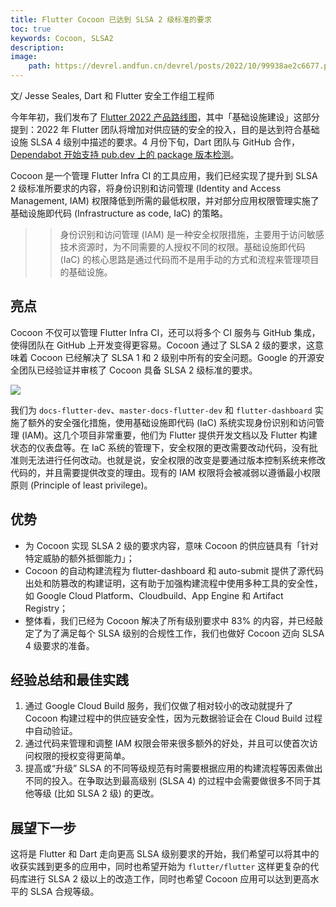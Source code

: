 ```yaml
---
title: Flutter Cocoon 已达到 SLSA 2 级标准的要求
toc: true
keywords: Cocoon, SLSA2
description: 
image:
    path: https://devrel.andfun.cn/devrel/posts/2022/10/99938ae2c6677.png
---
```


文/ Jesse Seales, Dart 和 Flutter 安全工作组工程师

今年年初，我们发布了 [Flutter 2022 产品路线图](https://flutter.cn/posts/flutter-2022-roadmap)，其中「基础设施建设」这部分提到：2022 年 Flutter 团队将增加对供应链的安全的投入，目的是达到符合基础设施 SLSA 4 级别中描述的要求。4 月份下旬，Dart 团队与 GitHub 合作，[Dependabot 开始支持 pub.dev 上的 package 版本检测](https://flutter.cn/posts/pub-beta-support-for-dependabot-version-updates)。

Cocoon 是一个管理 Flutter Infra CI 的工具应用，我们已经实现了提升到 SLSA 2 级标准所要求的内容，将身份识别和访问管理 (Identity and Access Management, IAM) 权限降低到所需的最低权限，并对部分应用权限管理实施了基础设施即代码 (Infrastructure as code, IaC) 的策略。

>> 身份识别和访问管理 (IAM) 是一种安全权限措施，主要用于访问敏感技术资源时，为不同需要的人授权不同的权限。基础设施即代码 (IaC) 的核心思路是通过代码而不是用手动的方式和流程来管理项目的基础设施。

## 亮点

Cocoon 不仅可以管理 Flutter Infra CI，还可以将多个 CI 服务与 GitHub 集成，使得团队在 GitHub 上开发变得更容易。Cocoon 通过了 SLSA 2 级的要求，这意味着 Cocoon 已经解决了 SLSA 1 和 2 级别中所有的安全问题。Google 的开源安全团队已经验证并审核了 Cocoon 具备 SLSA 2 级标准的要求。

![](https://devrel.andfun.cn/devrel/posts/2022/10/99938ae2c6677.png)

我们为 `docs-flutter-dev`、`master-docs-flutter-dev` 和 `flutter-dashboard` 实施了额外的安全强化措施，使用基础设施即代码 (IaC) 系统实现身份识别和访问管理 (IAM)。这几个项目非常重要，他们为 Flutter 提供开发文档以及 Flutter 构建状态的仪表盘等。在 IaC 系统的管理下，安全权限的更改需要改动代码，没有批准则无法进行任何改动。也就是说，安全权限的改变是要通过版本控制系统来修改代码的，并且需要提供改变的理由。现有的 IAM 权限将会被减弱以遵循最小权限原则 (Principle of least privilege)。

## 优势

- 为 Cocoon 实现 SLSA 2 级的要求内容，意味 Cocoon 的供应链具有「针对特定威胁的额外抵御能力」；
- Cocoon 的自动构建流程为 flutter-dashboard 和 auto-submit 提供了源代码出处和防篡改的构建证明，这有助于加强构建流程中使用多种工具的安全性，如 Google Cloud Platform、Cloudbuild、App Engine 和 Artifact Registry；
- 整体看，我们已经为 Cocoon 解决了所有级别要求中 83% 的内容，并已经敲定了为了满足每个 SLSA 级别的合规性工作，我们也做好 Cocoon 迈向 SLSA 4 级要求的准备。

## 经验总结和最佳实践

1. 通过 Google Cloud Build 服务，我们仅做了相对较小的改动就提升了 Cocoon 构建过程中的供应链安全性，因为元数据验证会在 Cloud Build 过程中自动验证。
1. 通过代码来管理和调整 IAM 权限会带来很多额外的好处，并且可以使首次访问权限的授权变得更简单。
1. 提高或“升级” SLSA 的不同等级规范有时需要根据应用的构建流程等因素做出不同的投入。在争取达到最高级别 (SLSA 4) 的过程中会需要做很多不同于其他等级 (比如 SLSA 2 级) 的更改。

## 展望下一步

这将是 Flutter 和 Dart 走向更高 SLSA 级别要求的开始，我们希望可以将其中的收获实践到更多的应用中，同时也希望开始为 `flutter/flutter` 这样更复杂的代码库进行 SLSA 2 级以上的改造工作，同时也希望 Cocoon 应用可以达到更高水平的 SLSA 合规等级。
